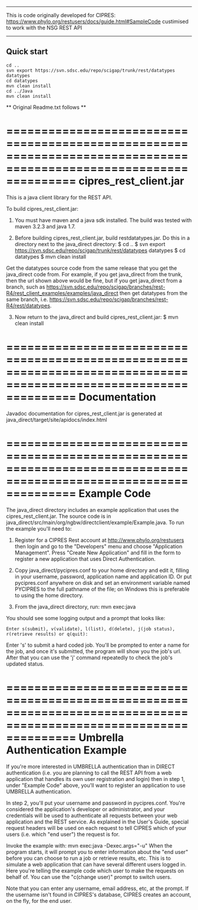 
*******************************************
This is code originally developed for CIPRES: https://www.phylo.org/restusers/docs/guide.html#SampleCode
custimised to work with the NSG REST API
*******************************************

## Quick start

    cd ..
    svn export https://svn.sdsc.edu/repo/scigap/trunk/rest/datatypes datatypes
    cd datatypes
    mvn clean install
    cd ../Java
    mvn clean install
    



** Original Readme.txt follows **



==================================================================================================================
cipres_rest_client.jar
==================================================================================================================
This is a java client library for the REST API.  


To build cipres_rest_client.jar: 

1. You must have maven and a java sdk installed.  The build was tested with maven 3.2.3
and java 1.7.   

2. Before building cipres_rest_client.jar, build restdatatypes.jar.  Do this in a directory
next to the java_direct directory:
    $ cd ..
    $ svn export https://svn.sdsc.edu/repo/scigap/trunk/rest/datatypes datatypes
    $ cd datatypes
    $ mvn clean install 

Get the datatypes source code from the same release that you get the java_direct
code from.  For example, if you get java_direct from the trunk, then the url shown above
would be fine, but if you get java_direct from a branch, such as 
https://svn.sdsc.edu/repo/scigap/branches/rest-R4/rest_client_examples/examples/java_direct
then get datatypes from the same branch, i.e. https://svn.sdsc.edu/repo/scigap/branches/rest-R4/rest/datatypes.

3. Now return to the java_direct and build cipres_rest_client.jar:
    $ mvn clean install


==================================================================================================================
Documentation
==================================================================================================================
Javadoc documentation for cipres_rest_client.jar is generated at 
    java_direct/target/site/apidocs/index.html

==================================================================================================================
Example Code
==================================================================================================================
The java_direct directory includes an example application that uses the cipres_rest_client.jar.
The source code is in java_direct/src/main/org/ngbw/directclient/example/Example.java.  To run
the example you'll need to:

1) Register for a CIPRES Rest account at http://www.phylo.org/restusers then 
login and go to the "Developers" menu and choose "Application Management".   Press 
"Create New Application" and fill in the form to register a new application that uses 
Direct Authentication.   

2. Copy java_direct/pycipres.conf to your home directory and edit it, filling in your username, 
password, application name and application ID.  Or put pycipres.conf anywhere on disk and set
an environment variable named PYCIPRES to the full pathname of the file; on Windows this is preferable
to using the home directory.

3. From the java_direct directory, run:
    mvn exec:java

You should see some logging output and a prompt that looks like:

    Enter s(submit), v(validate), l(list), d(delete), j(job status), r(retrieve results) or q(quit):

Enter 's' to submit a hard coded job.  You'll be prompted to enter a name for the job, and
once it's submitted, the program will show you the job's url.  After that you can use the 'j' command
repeatedly to check the job's updated status.  



==================================================================================================================
Umbrella Authentication Example
==================================================================================================================
If you're more interested in UMBRELLA authentication than in DIRECT authentication (i.e. you are
planning to call the REST API from a web application that handles its own user registration and login)
then in step 1, under "Example Code" above, you'll want to register an application to use UMBRELLA
authentication.

In step 2, you'll put your username and password in pycipres.conf.  You're considered the application's
developer or administrator, and your credentials will be used to authenticate all requests between
your web application and the REST service.   As explained in the User's Guide, special request
headers will be used on each request to tell CIPRES which of your users (i.e. which "end user")
the request is for.

Invoke the example with:
	mvn exec:java -Dexec.args="-u"
When the program starts, it will prompt you to enter information about the "end user" before you
can choose to run a job or retrieve results, etc.  This is to simulate a web application that can
have several different users logged in.  Here you're telling the example code which user to make
the requests on behalf of.  You can use the "c(change user)" prompt to switch users.

Note that you can enter any username, email address, etc, at the prompt.   If the username
isn't found in CIPRES's database, CIPRES creates an account, on the fly, for the end user.


